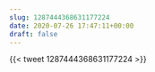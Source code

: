 ```yaml
---
slug: 1287444368631177224
date: 2020-07-26 17:47:11+00:00
draft: false
---
```


{{< tweet 1287444368631177224 >}}
